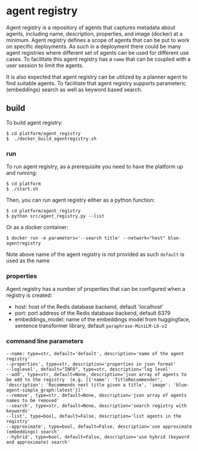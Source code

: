# agent registry

Agent registry is a repository of agents that captures metadata about agents, including name, description, properties, and image (docker) at a minimum. Agent registry defines a scope of agents that can be put to work on specific deployments. As such in a deployment there could be many agent registries where different set of agents can be used for different use cases. To facilitate this agent registry has a `name` that can be coupled with a user session to limit the agents. 

It is also expected that agent registry can be utilized by a planner agent to find suitable agents. To facilitate that agent registry supports parameteric (embeddings) search as well as keyword based search. 

## build

To build agent registry:
```
$ cd platform/agent_registry
$  ./docker_build_agentregistry.sh 
```

### run

To run agent registry, as a prerequisite you need to have the platform up and running:
```
$ cd platform
$ ./start.sh
```

Then, you can run agent registry either as a python function:
```
$ cd platform/agent_registry
$ python src/agent_registry.py --list
```

Or as a docker container:
```
$ docker run -e parameters='--search title' --network="host" blue-agentregistry
```

Note above name of the agent registry is not provided as such `default` is used as the name

### properties

Agent registry has a number of properties that can be configured when a registry is created:

* host: host of the Redis database backend, default 'localhost'
* port: port address of the Redis database backend, default 6379
* embeddings_model: name of the embeddings model from huggingface, sentence transformer library, default `paraphrase-MiniLM-L6-v2`

### command line parameters

```
--name: type=str, default='default', description='name of the agent registry'
--properties', type=str, description='properties in json format'
--loglevel', default="INFO", type=str, description='log level'
--add', type=str, default=None, description='json array of agents to be add to the registry  (e.g. [{'name': 'TitleRecommender', 'description': 'Recommends next title given a title', 'image': 'blue-agent-simple_graph:latest'}]'
--remove', type=str, default=None, description='json array of agents names to be removed'
--search', type=str, default=None, description='search registry with keywords'
--list', type=bool, default=False, description='list agents in the registry'
--approximate', type=bool, default=False, description='use approximate (embeddings) search'
--hybrid', type=bool, default=False, description='use hybrid (keyword and approximate) search'
```
